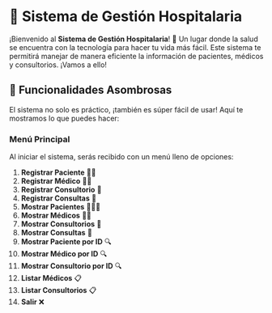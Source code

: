 # 🏥 Sistema de Gestión Hospitalaria

¡Bienvenido al **Sistema de Gestión Hospitalaria**! 🎉 Un lugar donde la salud se encuentra con la tecnología para hacer tu vida más fácil. Este sistema te permitirá manejar de manera eficiente la información de pacientes, médicos y consultorios. ¡Vamos a ello!

## 🚀 Funcionalidades Asombrosas

El sistema no solo es práctico, ¡también es súper fácil de usar! Aquí te mostramos lo que puedes hacer:

### Menú Principal

Al iniciar el sistema, serás recibido con un menú lleno de opciones:

1. **Registrar Paciente** 👩‍⚕️
2. **Registrar Médico** 👨‍⚕️
3. **Registrar Consultorio** 🏢
4. **Registrar Consultas** 📝
5. **Mostrar Pacientes** 🧑‍🤝‍🧑
6. **Mostrar Médicos** 👨‍⚕️
7. **Mostrar Consultorios** 🏢
8. **Mostrar Consultas** 📝
9. **Mostrar Paciente por ID** 🔍
10. **Mostrar Médico por ID** 🔍
11. **Mostrar Consultorio por ID** 🔍
12. **Listar Médicos** 📋
13. **Listar Consultorios** 📋
14. **Salir** ❌



